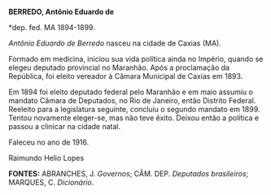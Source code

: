 **BERREDO, Antônio Eduardo de**

\*dep. fed. MA 1894-1899.

*Antônio Eduardo de Berredo* nasceu na cidade de Caxias (MA).

Formado em medicina, iniciou sua vida política ainda no Império, quando
se elegeu deputado provincial no Maranhão. Após a proclamação da
República, foi eleito vereador à Câmara Municipal de Caxias em 1893.

Em 1894 foi eleito deputado federal pelo Maranhão e em maio assumiu o
mandato Câmara de Deputados, no Rio de Janeiro, então Distrito Federal.
Reeleito para a legislatura seguinte, concluiu o segundo mandato em
1899. Tentou novamente eleger-se, mas não teve êxito. Deixou então a
política e passou a clinicar na cidade natal.

Faleceu no ano de 1916.

Raimundo Helio Lopes

**FONTES:** ABRANCHES, J. *Governos*; CÂM. DEP. *Deputados brasileiros*;
MARQUES, C. *Dicionário*.
